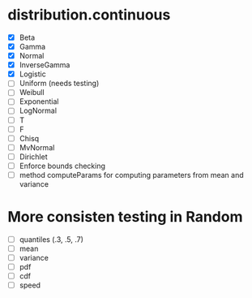 # distribution.continuous
- [x] Beta
- [x] Gamma
- [x] Normal
- [x] InverseGamma
- [x] Logistic
- [ ] Uniform (needs testing)
- [ ] Weibull
- [ ] Exponential
- [ ] LogNormal
- [ ] T
- [ ] F
- [ ] Chisq
- [ ] MvNormal
- [ ] Dirichlet
- [ ] Enforce bounds checking
- [ ] method computeParams for computing parameters from mean and variance

# More consisten testing in Random
- [ ] quantiles (.3, .5, .7)
- [ ] mean
- [ ] variance
- [ ] pdf
- [ ] cdf
- [ ] speed

